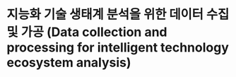 # 지능화 기술 생태계 분석을 위한 데이터 수집 및 가공 (Data collection and processing for intelligent technology ecosystem analysis)
